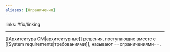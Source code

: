 ```yaml
---
aliases: [Ограничения]
---
```

links: #fix/linking 

---

[[Архитектура СМ|архитектурные]] решения, поступающие вместе с [[System requirements|требованиями]], называют ==ограничениями==.